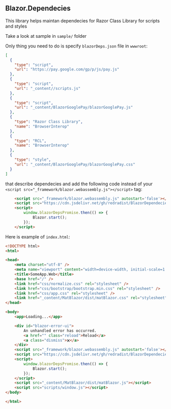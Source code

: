 ## Blazor.Dependecies

This library helps maintan dependecies for Razor Class Library for scripts and styles

Take a look at sample in `sample/` folder

Only thing you need to do is specify `blazorDeps.json` file in `wwwroot`:
```json
[
  {
    "type": "script",
    "url": "https://pay.google.com/gp/p/js/pay.js"
  },
  {
    "type": "script",
    "url": "_content//scripts.js"
  },
  {
    "type": "script",
    "url": "_content/BlazorGooglePay/blazorGooglePay.js"
  },
  {
    "type": "Razor Class Library",
    "name": "BrowserInterop"
  },
  {
    "type": "RCL",
    "name": "BrowserInterop"
  },
  {
    "type": "style",
    "url": "_content/BlazorGooglePay/blazorGooglePay.css"
  }
]
```

that describe dependecies and add the following code instead of your `<script src="_framework/blazor.webassembly.js"></script>` tag:
```html
    <script src="_framework/blazor.webassembly.js" autostart='false'></script>
    <script src="https://cdn.jsdelivr.net/gh/redradist/BlazorDependecies/src/blazor.dependencies.js"></script>
    <script>
        window.blazorDepsPromise.then(() => {
            Blazor.start();
        });
    </script>
```

Here is example of `index.html`:
```html
<!DOCTYPE html>
<html>

<head>
    <meta charset="utf-8" />
    <meta name="viewport" content="width=device-width, initial-scale=1.0, maximum-scale=1.0, user-scalable=no" />
    <title>SomeApp.Web</title>
    <base href="/" />
    <link href="css/normalize.css" rel="stylesheet" />
    <link href="css/bootstrap/bootstrap.min.css" rel="stylesheet" />
    <link href="css/app.css" rel="stylesheet" />
    <link href="_content/MatBlazor/dist/matBlazor.css" rel="stylesheet" />
</head>

<body>
    <app>Loading...</app>

    <div id="blazor-error-ui">
        An unhandled error has occurred.
        <a href="" class="reload">Reload</a>
        <a class="dismiss">🗙</a>
    </div>
    <script src="_framework/blazor.webassembly.js" autostart='false'></script>
    <script src="https://cdn.jsdelivr.net/gh/redradist/BlazorDependecies/src/blazor.dependencies.js"></script>
    <script>
        window.blazorDepsPromise.then(() => {
            Blazor.start();
        });
    </script>
    <script src="_content/MatBlazor/dist/matBlazor.js"></script>
    <script src="scripts/window.js"></script>
</body>

</html>
```
